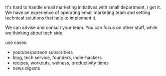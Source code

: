 It's hard to handle email marketing initiatives with small department, i get it.
We have an experience of operating email marketing team and setting technical solutions that help to implement it.

We can advise and consult your team. You can focus on other stuff, while we thinking about tech side.


use cases:
- youtube/patreon subscribers
- blog, tech service, founders, indie-hackers
- recipes, workouts, welness, productivity times
- news digests
